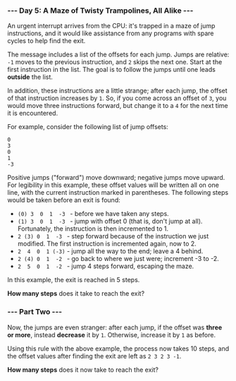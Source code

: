 ### --- Day 5: A Maze of Twisty Trampolines, All Alike ---
An urgent interrupt arrives from the CPU: it's trapped in a maze of jump instructions, and it would like assistance from any programs with spare cycles to help find the exit.

The message includes a list of the offsets for each jump. Jumps are relative: `-1` moves to the previous instruction, and `2` skips the next one. Start at the first instruction in the list. The goal is to follow the jumps until one leads **outside** the list.

In addition, these instructions are a little strange; after each jump, the offset of that instruction increases by `1`. So, if you come across an offset of `3`, you would move three instructions forward, but change it to a `4` for the next time it is encountered.

For example, consider the following list of jump offsets:
```
0
3
0
1
-3
```

Positive jumps ("forward") move downward; negative jumps move upward. For legibility in this example, these offset values will be written all on one line, with the current instruction marked in parentheses. The following steps would be taken before an exit is found:

- `(0) 3  0  1  -3 ` - before we have taken any steps.
- `(1) 3  0  1  -3 ` - jump with offset 0 (that is, don't jump at all). Fortunately, the instruction is then incremented to 1.
-  `2 (3) 0  1  -3 ` - step forward because of the instruction we just modified. The first instruction is incremented again, now to 2.
- `2  4  0  1 (-3)` - jump all the way to the end; leave a 4 behind.
- `2 (4) 0  1  -2 ` - go back to where we just were; increment -3 to -2.
- `2  5  0  1  -2 ` - jump 4 steps forward, escaping the maze.

In this example, the exit is reached in 5 steps.

**How many steps** does it take to reach the exit?

### --- Part Two ---
Now, the jumps are even stranger: after each jump, if the offset was **three or more**, instead **decrease** it by `1`. Otherwise, increase it by `1` as before.

Using this rule with the above example, the process now takes 10 steps, and the offset values after finding the exit are left as `2 3 2 3 -1`.

**How many steps** does it now take to reach the exit?